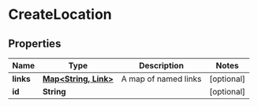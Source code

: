 

# CreateLocation


## Properties

| Name | Type | Description | Notes |
|------------ | ------------- | ------------- | -------------|
|**links** | [**Map&lt;String, Link&gt;**](Link.md) | A map of named links |  [optional] |
|**id** | **String** |  |  [optional] |



